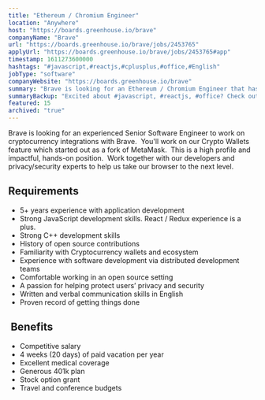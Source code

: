 ```yaml
---
title: "Ethereum / Chromium Engineer"
location: "Anywhere"
host: "https://boards.greenhouse.io/brave"
companyName: "Brave"
url: "https://boards.greenhouse.io/brave/jobs/2453765"
applyUrl: "https://boards.greenhouse.io/brave/jobs/2453765#app"
timestamp: 1611273600000
hashtags: "#javascript,#reactjs,#cplusplus,#office,#English"
jobType: "software"
companyWebsite: "https://boards.greenhouse.io/brave"
summary: "Brave is looking for an Ethereum / Chromium Engineer that has 5+ years experience with application development."
summaryBackup: "Excited about #javascript, #reactjs, #office? Check out this job post!"
featured: 15
archived: "true"
---
```


Brave is looking for an experienced Senior Software Engineer to work on cryptocurrency integrations with Brave.  You'll work on our Crypto Wallets feature which started out as a fork of MetaMask.  This is a high­ profile and impactful, hands­-on position.  Work together with our developers and privacy/security experts to help us take our browser to the next level.

## Requirements

*   5+ years experience with application development
*   Strong JavaScript development skills. React / Redux experience is a plus.
*   Strong C++ development skills
*   History of open source contributions
*   Familiarity with Cryptocurrency wallets and ecosystem
*   Experience with software development via distributed development teams
*   Comfortable working in an open source setting
*   A passion for helping protect users’ privacy and security
*   Written and verbal communication skills in English
*   Proven record of getting things done

##  Benefits

*   Competitive salary
*   4 weeks (20 days) of paid vacation per year
*   Excellent medical coverage
*   Generous 401k plan
*   Stock option grant
*   Travel and conference budgets

